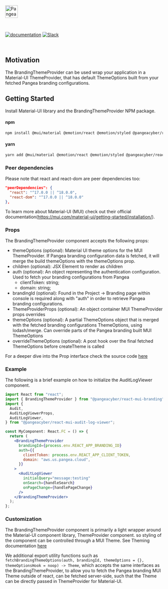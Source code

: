 <p>
  <br />
  <a href="https://pangea.cloud?utm_source=github&utm_medium=node-sdk" target="_blank" rel="noopener noreferrer">
    <img src="https://pangea-marketing.s3.us-west-2.amazonaws.com/pangea-color.svg" alt="Pangea Logo" height="40" />
  </a>
  <br />
</p>

<p>
<br />

[![documentation](https://img.shields.io/badge/documentation-pangea-blue?style=for-the-badge&labelColor=551B76)](https://pangea.cloud/docs/sdk/js/)
[![Slack](https://img.shields.io/badge/Slack-4A154B?style=for-the-badge&logo=slack&logoColor=white)](https://pangea.cloud/join-slack/)

<br />
</p>

## Motivation

The BrandingThemeProvider can be used wrap your application in a Material-UI ThemeProvider, that has default ThemeOptions built from your fetched Pangea branding configurations.

## Getting Started

Install Material-UI library and the BrandingThemeProvider NPM package.

#### npm

```bash
npm install @mui/material @emotion/react @emotion/styled @pangeacyber/react-mui-branding
```

#### yarn

```bash
yarn add @mui/material @emotion/react @emotion/styled @pangeacyber/react-mui-branding
```

### Peer dependencies

Please note that react and react-dom are peer dependencies too:

```json
"peerDependencies": {
  "react": "^17.0.0 || ^18.0.0",
  "react-dom": "^17.0.0 || ^18.0.0"
},
```

To learn more about Material-UI (MUI) check out their official documentation(https://mui.com/material-ui/getting-started/installation/).

### Props

The BrandingThemeProvider component accepts the following props:

- themeOptions (optional): Material UI theme options for the MUI ThemeProvider. If Pangea branding configuration data is fetched, it will merge the build themeOptions with the themeOptions prop.
- children (optional): JSX Element to render as children
- auth (optional): An object representing the authentication configuration. Used to fetch your branding configurations from Pangea
  - clientToken: string;
  - domain: string;
- brandingId (optional): Found in the Project -> Branding page within console is required along with "auth" in order to retrieve Pangea branding configurations.
- ThemeProviderProps (optional): An object container MUI ThemeProvider props overrides
- themeOptions (optional): A partial ThemeOptions object that is merged with the fetched branding configurations ThemeOptions, using lodash/merge. Can override parts of the Pangea branding built MUI ThemeOptions
- overrideThemeOptions (optional): A post hook over the final fetched ThemeOptions before createTheme is called

For a deeper dive into the Prop interface check the source code [here](https://github.com/pangeacyber/pangea-javascript/blob/main/packages/react-mui-branding/src/components/BrandingThemeProvider/index.tsx)

### Example

The following is a brief example on how to initialize the AuditLogViewer component.

```jsx
import React from "react";
import { BrandingThemeProvider } from "@pangeacyber/react-mui-branding";
import {
  Audit,
  AuditLogViewerProps,
  AuditLogViewer,
} from "@pangeacyber/react-mui-audit-log-viewer";

const MyComponent: React.FC = () => {
  return (
    <BrandingThemeProvider
      brandingId={process.env.REACT_APP_BRANDING_ID}
      auth={{
        clientToken: process.env.REACT_APP_CLIENT_TOKEN,
        domain: "aws.us.pangea.cloud",
      }}
    >
      <AuditLogViewer
        initialQuery="message:testing"
        onSearch={handleSearch}
        onPageChange={handlePageChange}
      />
    </BrandingThemeProvider>
  );
};
```

### Customization

The BrandingThemeProvider component is primarily a light wrapper around the Material-UI component library, ThemeProvider component. so styling of the component can be controlled through a MUI Theme. See Theming documentation [here](https://mui.com/material-ui/customization/theming/)

We additional export utility functions such as `fetchBrandingThemeOptions(auth, brandingId, themeOptions = {}, themeOptionsHook = noop) -> Theme`, which accepts the same interfaces as the BrandingThemeProvider, to allow you to fetch the Pangea branding MUI Theme outside of react, can be fetched server-side, such that the Theme can be directly passed in ThemeProvider for Material-UI.

